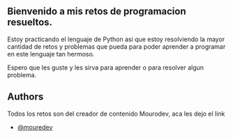
## Bienvenido a mis retos de programacion resueltos.

Estoy practicando el lenguaje de Python asi que estoy resolviendo la mayor cantidad de retos y problemas que pueda para poder aprender a programar en este lenguaje tan hermoso.

Espero que les guste y les sirva para aprender o para resolver algun problema.



## Authors
Todos los retos son del creador de contenido Mourodev, aca les dejo el link
- [@mouredev](https://github.com/mouredev)


